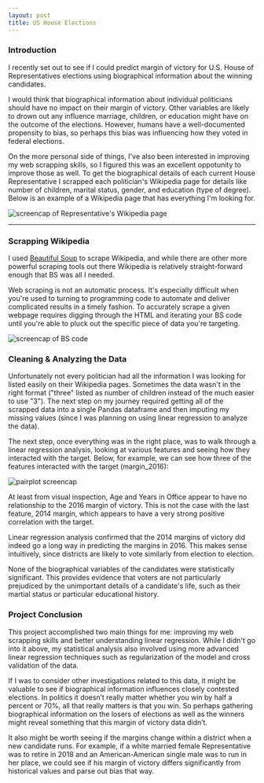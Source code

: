```yaml
---
layout: post
title: US House Elections
---
```


### Introduction
I recently set out to see if I could predict margin of victory for U.S. House of Representatives elections using biographical information about the winning candidates.

I would think that biographical information about individual politicians should have no impact on their margin of victory. Other variables are likely to drown out any influence marriage, children, or education might have on the outcome of the elections. However, humans have a well-documented propensity to bias, so perhaps this bias was influencing how they voted in federal elections.

On the more personal side of things, I've also been interested in improving my web scrapping skills, so I figured this was an excellent oppotunity to improve those as well. To get the biographical details of each current House Representative I scrapped each politician's Wikipedia page for details like number of children, marital status, gender, and education (type of degree). Below is an example of a Wikipedia page that has everything I'm looking for.

![screencap of Representative's Wikipedia page]({{site.url}}/images/wiki_screencap.png)

---
### Scrapping Wikipedia
I used [Beautiful Soup](https://www.crummy.com/software/BeautifulSoup/) to scrape Wikipedia, and while there are other more powerful scraping tools out there Wikipedia is relatively straight-forward enough that BS was all I needed.

Web scraping is not an automatic process. It's especially difficult when you're used to turning to programming code to automate and deliver complicated results in a timely fashion. To accurately scrape a given webpage requires digging through the HTML and iterating your BS code until you're able to pluck out the specific piece of data you're targeting.

![screencap of BS code]({{site.url}}/images/bs_code_screencap.png)

### Cleaning & Analyzing the Data
Unfortunately not every politician had all the information I was looking for listed easily on their Wikipedia pages. Sometimes the data wasn't in the right format ("three" listed as number of children instead of the much easier to use "3"). The next step on my journey required getting all of the scrapped data into a single Pandas dataframe and then imputing my missing values (since I was planning on using linear regression to analyze the data).

The next step, once everything was in the right place, was to walk through a linear regression analysis, looking at various features and seeing how they interacted with the target. Below, for example, we can see how three of the features interacted with the target (margin_2016):

![pairplot screencap]({{site.url}}/images/pairplot_screencap.png)

At least from visual inspection, Age and Years in Office appear to have no relationship to the 2016 margin of victory. This is not the case with the last feature, 2014 margin, which appears to have a very strong positive correlation with the target.

Linear regression analysis confirmed that the 2014 margins of victory did indeed go a long way in predicting the margins in 2016. This makes sense intuitively, since districts are likely to vote similarly from election to election.

None of the biographical variables of the candidates were statistically significant. This provides evidence that voters are not particularly prejudiced by the unimportant details of a candidate's life, such as their martial status or particular educational history.

### Project Conclusion
This project accomplished two main things for me: improving my web scrapping skills and better understanding linear regression. While I didn't go into it above, my statistical analysis also involved using more advanced linear regression techniques such as regularization of the model and cross validation of the data.

If I was to consider other investigations related to this data, it might be valuable to see if biographical information influences closely contested elections. In politics it doesn’t really matter whether you win by half a percent or 70%, all that really matters is that you win. So perhaps gathering biographical information on the losers of elections as well as the winners might reveal something that this margin of victory data didn’t.

It also might be worth seeing if the margins change within a district when a new candidate runs. For example, if a white married female Representative was to retire in 2018 and an American-American single male was to run in her place, we could see if his margin of victory differs significantly from historical values and parse out bias that way. 
